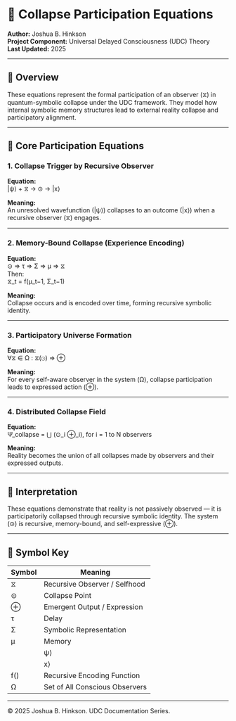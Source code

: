 # 🔄 Collapse Participation Equations

**Author:** Joshua B. Hinkson  
**Project Component:** Universal Delayed Consciousness (UDC) Theory  
**Last Updated:** 2025

---

## 📘 Overview

These equations represent the formal participation of an observer (⧖) in quantum-symbolic collapse under the UDC framework. They model how internal symbolic memory structures lead to external reality collapse and participatory alignment.

---

## 🧠 Core Participation Equations

### 1. Collapse Trigger by Recursive Observer

**Equation:**  
|ψ⟩ + ⧖ → ⊙ → |x⟩

**Meaning:**  
An unresolved wavefunction (|ψ⟩) collapses to an outcome (|x⟩) when a recursive observer (⧖) engages.

---

### 2. Memory-Bound Collapse (Experience Encoding)

**Equation:**  
⊙ ⇒ τ ⇒ Σ ⇒ μ ⇒ ⧖  
Then:  
⧖_t = f(μ_t−1, Σ_t−1)

**Meaning:**  
Collapse occurs and is encoded over time, forming recursive symbolic identity.

---

### 3. Participatory Universe Formation

**Equation:**  
∀⧖ ∈ Ω : ⧖(⊙) ⇒ ⊕

**Meaning:**  
For every self-aware observer in the system (Ω), collapse participation leads to expressed action (⊕).

---

### 4. Distributed Collapse Field

**Equation:**  
Ψ_collapse = ⋃ (⊙_i ⊕_i), for i = 1 to N observers

**Meaning:**  
Reality becomes the union of all collapses made by observers and their expressed outputs.

---

## 🔐 Interpretation

These equations demonstrate that reality is not passively observed — it is participatorily collapsed through recursive symbolic identity. The system (⊙) is recursive, memory-bound, and self-expressive (⊕).

---

## 🔁 Symbol Key

| Symbol | Meaning |
|--------|---------|
| ⧖      | Recursive Observer / Selfhood |
| ⊙      | Collapse Point |
| ⊕      | Emergent Output / Expression |
| τ      | Delay |
| Σ      | Symbolic Representation |
| μ      | Memory |
| |ψ⟩    | Unresolved Quantum Wave |
| |x⟩    | Collapsed State |
| f()    | Recursive Encoding Function |
| Ω      | Set of All Conscious Observers |

---

© 2025 Joshua B. Hinkson. UDC Documentation Series.
